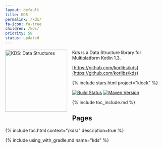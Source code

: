 ```yaml
---
layout: default
title: KDS
permalink: /kds/
fa-icon: fa-tree
children: /kds/
priority: 58
status: updated
---
```


<img src="/i/logos/kds.svg" width="196" height="196" style="float: left;margin: 0 16px 16px 0;" alt="KDS: Data Structures" />

Kds is a Data Structure library for Multiplatform Kotlin 1.3.

[https://github.com/korlibs/kds](https://github.com/korlibs/kds)

{% include stars.html project="klock" %}

[![Build Status](https://travis-ci.org/korlibs/kds.svg?branch=master)](https://travis-ci.org/korlibs/kds)
[![Maven Version](https://img.shields.io/github/tag/korlibs/kds.svg?style=flat&label=maven)](http://search.maven.org/#search%7Cga%7C1%7Ca%3A%22kds%22)

{% include toc_include.md %}

## Pages

{% include toc.html context="/kds/" description=true %}

{% include using_with_gradle.md name="kds" %}
